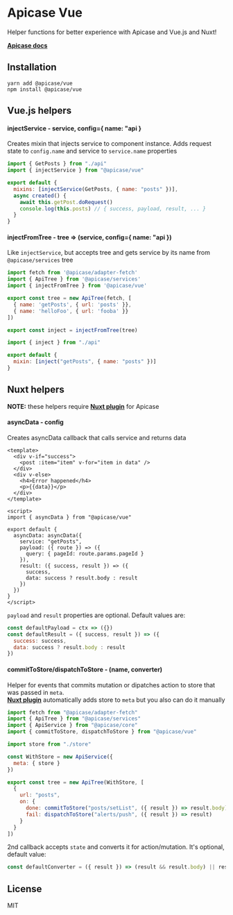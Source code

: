 # Apicase Vue

Helper functions for better experience with Apicase and Vue.js and Nuxt!

[**Apicase docs**](https://kelin2025.gitbooks.io/apicase/)

## Installation

```
yarn add @apicase/vue
npm install @apicase/vue
```

## Vue.js helpers

#### injectService - service, config={ name: "api }

Creates mixin that injects service to component instance. Adds request state to `config.name` and service to `service.name` properties

```javascript
import { GetPosts } from "./api"
import { injectService } from "@apicase/vue"

export default {
  mixins: [injectService(GetPosts, { name: "posts" })],
  async created() {
    await this.getPost.doRequest()
    console.log(this.posts) // { success, payload, result, ... }
  }
}
```

#### injectFromTree - tree => (service, config={ name: "api })

Like `injectService`, but accepts tree and gets service by its name from `@apicase/services` tree

```javascript
import fetch from '@apicase/adapter-fetch'
import { ApiTree } from '@apicase/services'
import { injectFromTree } from '@apicase/vue'

export const tree = new ApiTree(fetch, [
  { name: 'getPosts', { url: 'posts' }},
  { name: 'helloFoo', { url: 'fooba' }}
])

export const inject = injectFromTree(tree)
```

```javascript
import { inject } from "./api"

export default {
  mixin: [inject("getPosts", { name: "posts" })]
}
```

## Nuxt helpers

**NOTE:** these helpers require [**Nuxt plugin**](https://github.com/apicase/nuxt) for Apicase

#### asyncData - config

Creates asyncData callback that calls service and returns data

```vue
<template>
  <div v-if="success">
    <post :item="item" v-for="item in data" />
  </div>
  <div v-else>
    <h4>Error happened</h4>
    <p>{{data}}</p>
  </div>
</template>

<script>
import { asyncData } from "@apicase/vue"

export default {
  asyncData: asyncData({
    service: "getPosts",
    payload: ({ route }) => ({
      query: { pageId: route.params.pageId }
    }),
    result: ({ success, result }) => ({
      success,
      data: success ? result.body : result
    })
  })
}
</script>
```

`payload` and `result` properties are optional. Default values are:

```javascript
const defaultPayload = ctx => ({})
const defaultResult = ({ success, result }) => ({
  success: success,
  data: success ? result.body : result
})
```

#### commitToStore/dispatchToStore - (name, converter)

Helper for events that commits mutation or dipatches action to store that was passed in `meta`.  
[**Nuxt plugin**](https://github.com/apicase/nuxt) automatically adds store to `meta` but you also can do it manually

```javascript
import fetch from "@apicase/adapter-fetch"
import { ApiTree } from "@apicase/services"
import { ApiService } from "@apicase/core"
import { commitToStore, dispatchToStore } from "@apicase/vue"

import store from "./store"

const WithStore = new ApiService({
  meta: { store }
})

export const tree = new ApiTree(WithStore, [
  {
    url: "posts",
    on: {
      done: commitToStore("posts/setList", ({ result }) => result.body),
      fail: dispatchToStore("alerts/push", ({ result }) => result)
    }
  }
])
```

2nd callback accepts `state` and converts it for action/mutation. It's optional, default value:

```javascript
const defaultConverter = ({ result }) => (result && result.body) || result
```

## License

MIT
